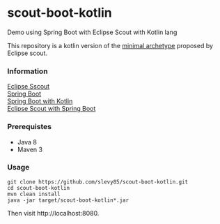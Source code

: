 # scout-boot-kotlin
Demo using Spring Boot with Eclipse Scout with Kotlin lang

This repository is a kotlin version of the [minimal archetype](https://github.com/BSI-Business-Systems-Integration-AG/ScoutBoot) proposed by Eclipse scout.

### Information
[Eclipse Sscout](https://www.eclipse.org/scout/)  
[Spring Boot](https://projects.spring.io/spring-boot/)  
[Spring Boot with Kotlin](https://spring.io/blog/2016/02/15/developing-spring-boot-applications-with-kotlin)  
[Eclipse Scout with Spring Boot](https://github.com/BSI-Business-Systems-Integration-AG/ScoutBoot)  

### Prerequistes
- Java 8
- Maven 3

### Usage
```
git clone https://github.com/slevy85/scout-boot-kotlin.git
cd scout-boot-kotlin
mvn clean install
java -jar target/scout-boot-kotlin*.jar 
```

Then visit http://localhost:8080.
